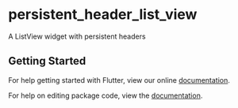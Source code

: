 # persistent_header_list_view

A ListView widget with persistent headers

## Getting Started

For help getting started with Flutter, view our online [documentation](https://flutter.io/).

For help on editing package code, view the [documentation](https://flutter.io/developing-packages/).
